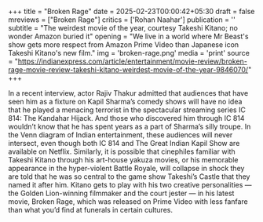 +++
title = "Broken Rage"
date = 2025-02-23T00:00:42+05:30
draft = false
mreviews = ["Broken Rage"]
critics = ['Rohan Naahar']
publication = ''
subtitle = "The weirdest movie of the year, courtesy Takeshi Kitano; no wonder Amazon buried it"
opening = "We live in a world where Mr Beast's show gets more respect from Amazon Prime Video than Japanese icon Takeshi Kitano's new film."
img = 'broken-rage.png'
media = 'print'
source = "https://indianexpress.com/article/entertainment/movie-review/broken-rage-movie-review-takeshi-kitano-weirdest-movie-of-the-year-9846070/"
+++

In a recent interview, actor Rajiv Thakur admitted that audiences that have seen him as a fixture on Kapil Sharma’s comedy shows will have no idea that he played a menacing terrorist in the spectacular streaming series IC 814: The Kandahar Hijack. And those who discovered him through IC 814 wouldn’t know that he has spent years as a part of Sharma’s silly troupe. In the Venn diagram of Indian entertainment, these audiences will never intersect, even though both IC 814 and The Great Indian Kapil Show are available on Netflix. Similarly, it is possible that cinephiles familiar with Takeshi Kitano through his art-house yakuza movies, or his memorable appearance in the hyper-violent Battle Royale, will collapse in shock they are told that he was so central to the game show Takeshi’s Castle that they named it after him. Kitano gets to play with his two creative personalities — the Golden Lion-winning filmmaker and the court jester — in his latest movie, Broken Rage, which was released on Prime Video with less fanfare than what you’d find at funerals in certain cultures.
